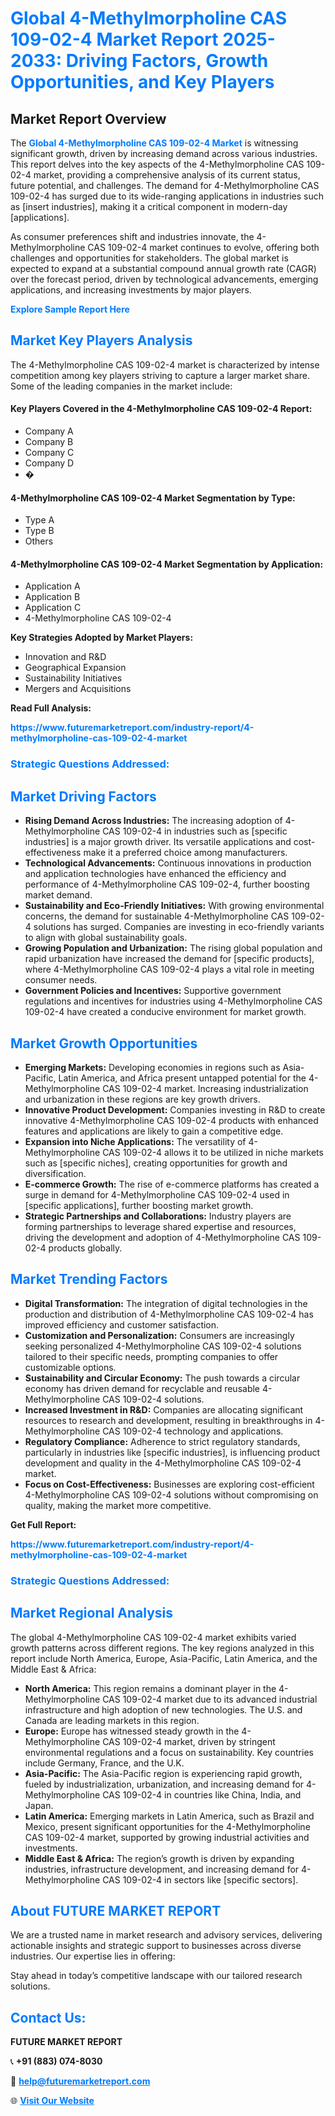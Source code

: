 <h1 style="color: #007BFF;">Global 4-Methylmorpholine CAS 109-02-4 Market Report 2025-2033: Driving Factors, Growth Opportunities, and Key Players</h1>

<section id="overview">
<h2>Market Report Overview</h2>
<p>The <a href="https://www.futuremarketreport.com/industry-report/4-methylmorpholine-cas-109-02-4-market" style="color: #007BFF; text-decoration: none;"><strong>Global 4-Methylmorpholine CAS 109-02-4 Market</strong></a> is witnessing significant growth, driven by increasing demand across various industries. This report delves into the key aspects of the 4-Methylmorpholine CAS 109-02-4 market, providing a comprehensive analysis of its current status, future potential, and challenges. The demand for 4-Methylmorpholine CAS 109-02-4 has surged due to its wide-ranging applications in industries such as [insert industries], making it a critical component in modern-day [applications].</p>
<p>As consumer preferences shift and industries innovate, the 4-Methylmorpholine CAS 109-02-4 market continues to evolve, offering both challenges and opportunities for stakeholders. The global market is expected to expand at a substantial compound annual growth rate (CAGR) over the forecast period, driven by technological advancements, emerging applications, and increasing investments by major players.</p>
</section>

<section id="overview">
<p><a href="https://www.futuremarketreport.com/request-sample/reportId=41452" style="color: #007BFF; text-decoration: none;"><strong>Explore Sample Report Here</strong></a></p>
</section>

<section id="key-players">
<h2 style="color: #007BFF;">Market Key Players Analysis</h2>
<p>The 4-Methylmorpholine CAS 109-02-4 market is characterized by intense competition among key players striving to capture a larger market share. Some of the leading companies in the market include:</p>
<h4>Key Players Covered in the 4-Methylmorpholine CAS 109-02-4 Report:</h4>
<ul><li>Company A</li><li>Company B</li><li>Company C</li><li>Company D</li><li>�</li></ul>
<h4>4-Methylmorpholine CAS 109-02-4 Market Segmentation by Type:</h4>
<ul><li>Type A</li><li>Type B</li><li>Others</li></ul>

<h4>4-Methylmorpholine CAS 109-02-4 Market Segmentation by Application:</h4>
<ul><li>Application A</li><li>Application B</li><li>Application C</li><li>4-Methylmorpholine CAS 109-02-4</li></ul>
<p><strong>Key Strategies Adopted by Market Players:</strong></p>
<ul>
<li>Innovation and R&D</li>
<li>Geographical Expansion</li>
<li>Sustainability Initiatives</li>
<li>Mergers and Acquisitions</li>
</ul>
</section>

<section>
<p><strong>Read Full Analysis: </strong></p><a href="https://www.futuremarketreport.com/industry-report/4-methylmorpholine-cas-109-02-4-market" style="color: #007BFF; text-decoration: none;"><strong>https://www.futuremarketreport.com/industry-report/4-methylmorpholine-cas-109-02-4-market</strong></a>
<h3 style="color: #007BFF;">Strategic Questions Addressed:</h3>
</section>

<section id="driving-factors">
<h2 style="color: #007BFF;">Market Driving Factors</h2>
<ul>
<li><strong>Rising Demand Across Industries:</strong> The increasing adoption of 4-Methylmorpholine CAS 109-02-4 in industries such as [specific industries] is a major growth driver. Its versatile applications and cost-effectiveness make it a preferred choice among manufacturers.</li>
<li><strong>Technological Advancements:</strong> Continuous innovations in production and application technologies have enhanced the efficiency and performance of 4-Methylmorpholine CAS 109-02-4, further boosting market demand.</li>
<li><strong>Sustainability and Eco-Friendly Initiatives:</strong> With growing environmental concerns, the demand for sustainable 4-Methylmorpholine CAS 109-02-4 solutions has surged. Companies are investing in eco-friendly variants to align with global sustainability goals.</li>
<li><strong>Growing Population and Urbanization:</strong> The rising global population and rapid urbanization have increased the demand for [specific products], where 4-Methylmorpholine CAS 109-02-4 plays a vital role in meeting consumer needs.</li>
<li><strong>Government Policies and Incentives:</strong> Supportive government regulations and incentives for industries using 4-Methylmorpholine CAS 109-02-4 have created a conducive environment for market growth.</li>
</ul>
</section>

<section id="growth-opportunities">
<h2 style="color: #007BFF;">Market Growth Opportunities</h2>
<ul>
<li><strong>Emerging Markets:</strong> Developing economies in regions such as Asia-Pacific, Latin America, and Africa present untapped potential for the 4-Methylmorpholine CAS 109-02-4 market. Increasing industrialization and urbanization in these regions are key growth drivers.</li>
<li><strong>Innovative Product Development:</strong> Companies investing in R&D to create innovative 4-Methylmorpholine CAS 109-02-4 products with enhanced features and applications are likely to gain a competitive edge.</li>
<li><strong>Expansion into Niche Applications:</strong> The versatility of 4-Methylmorpholine CAS 109-02-4 allows it to be utilized in niche markets such as [specific niches], creating opportunities for growth and diversification.</li>
<li><strong>E-commerce Growth:</strong> The rise of e-commerce platforms has created a surge in demand for 4-Methylmorpholine CAS 109-02-4 used in [specific applications], further boosting market growth.</li>
<li><strong>Strategic Partnerships and Collaborations:</strong> Industry players are forming partnerships to leverage shared expertise and resources, driving the development and adoption of 4-Methylmorpholine CAS 109-02-4 products globally.</li>
</ul>
</section>

<section id="trending-factors">
<h2 style="color: #007BFF;">Market Trending Factors</h2>
<ul>
<li><strong>Digital Transformation:</strong> The integration of digital technologies in the production and distribution of 4-Methylmorpholine CAS 109-02-4 has improved efficiency and customer satisfaction.</li>
<li><strong>Customization and Personalization:</strong> Consumers are increasingly seeking personalized 4-Methylmorpholine CAS 109-02-4 solutions tailored to their specific needs, prompting companies to offer customizable options.</li>
<li><strong>Sustainability and Circular Economy:</strong> The push towards a circular economy has driven demand for recyclable and reusable 4-Methylmorpholine CAS 109-02-4 solutions.</li>
<li><strong>Increased Investment in R&D:</strong> Companies are allocating significant resources to research and development, resulting in breakthroughs in 4-Methylmorpholine CAS 109-02-4 technology and applications.</li>
<li><strong>Regulatory Compliance:</strong> Adherence to strict regulatory standards, particularly in industries like [specific industries], is influencing product development and quality in the 4-Methylmorpholine CAS 109-02-4 market.</li>
<li><strong>Focus on Cost-Effectiveness:</strong> Businesses are exploring cost-efficient 4-Methylmorpholine CAS 109-02-4 solutions without compromising on quality, making the market more competitive.</li>
</ul>
</section>

<section>
<p><strong>Get Full Report: </strong></p><a href="https://www.futuremarketreport.com/industry-report/4-methylmorpholine-cas-109-02-4-market" style="color: #007BFF; text-decoration: none;"><strong>https://www.futuremarketreport.com/industry-report/4-methylmorpholine-cas-109-02-4-market</strong></a>
<h3 style="color: #007BFF;">Strategic Questions Addressed:</h3>
</section>


<section id="regional-analysis">
<h2 style="color: #007BFF;">Market Regional Analysis</h2>
<p>The global 4-Methylmorpholine CAS 109-02-4 market exhibits varied growth patterns across different regions. The key regions analyzed in this report include North America, Europe, Asia-Pacific, Latin America, and the Middle East & Africa:</p>
<ul>
<li><strong>North America:</strong> This region remains a dominant player in the 4-Methylmorpholine CAS 109-02-4 market due to its advanced industrial infrastructure and high adoption of new technologies. The U.S. and Canada are leading markets in this region.</li>
<li><strong>Europe:</strong> Europe has witnessed steady growth in the 4-Methylmorpholine CAS 109-02-4 market, driven by stringent environmental regulations and a focus on sustainability. Key countries include Germany, France, and the U.K.</li>
<li><strong>Asia-Pacific:</strong> The Asia-Pacific region is experiencing rapid growth, fueled by industrialization, urbanization, and increasing demand for 4-Methylmorpholine CAS 109-02-4 in countries like China, India, and Japan.</li>
<li><strong>Latin America:</strong> Emerging markets in Latin America, such as Brazil and Mexico, present significant opportunities for the 4-Methylmorpholine CAS 109-02-4 market, supported by growing industrial activities and investments.</li>
<li><strong>Middle East & Africa:</strong> The region’s growth is driven by expanding industries, infrastructure development, and increasing demand for 4-Methylmorpholine CAS 109-02-4 in sectors like [specific sectors].</li>
</ul>
</section>

<footer>
<h2 style="color: #007BFF;">About FUTURE MARKET REPORT</h2>
<p>We are a trusted name in market research and advisory services, delivering actionable insights and strategic support to businesses across diverse industries. Our expertise lies in offering:</p>

<p>Stay ahead in today’s competitive landscape with our tailored research solutions.</p>

<h2 style="color: #007BFF;">Contact Us:</h2>
<p><strong>FUTURE MARKET REPORT</strong></p>
<p>📞 <strong>+91 (883) 074-8030</strong></p>
<p>📧 <strong><a href="mailto:help@futuremarketreport.com" style="color: #007BFF;">help@futuremarketreport.com</a></strong></p>
<p>🌐 <strong><a href="https://www.futuremarketreport.com/" style="color: #007BFF;">Visit Our Website</a></strong></p>
</footer>